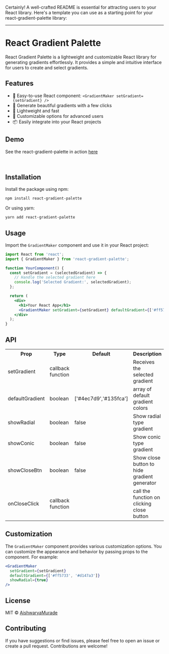Certainly! A well-crafted README is essential for attracting users to your React library. Here's a template you can use as a starting point for your react-gradient-palette library:

---

# React Gradient Palette

<!-- ![React Gradient Palette](https://your-image-url.com/gradient-generator-image.png) -->

React Gradient Palette is a lightweight and customizable React library for generating gradients effortlessly. It provides a simple and intuitive interface for users to create and select gradients.

## Features

- 🎨 Easy-to-use React component: `<GradientMaker setGradient={setGradient} />`
- 🌈 Generate beautiful gradients with a few clicks
- 🚀 Lightweight and fast
- 🔧 Customizable options for advanced users
- 📦 Easily integrate into your React projects

## Demo
See the react-gradient-palette in action [here](https://htmlpreview.github.io/?https://github.com/AishwaryaMurade/react-gradient-palette-demo/blob/main/index.html/)

<br />

## Installation

Install the package using npm:

```bash
npm install react-gradient-palette
```

Or using yarn:

```bash
yarn add react-gradient-palette
```

## Usage

Import the `GradientMaker` component and use it in your React project:

```jsx
import React from 'react';
import { GradientMaker } from 'react-gradient-palette';

function YourComponent() {
  const setGradient = (selectedGradient) => {
    // Handle the selected gradient here
    console.log('Selected Gradient:', selectedGradient);
  };

  return (
    <div>
      <h1>Your React App</h1>
      <GradientMaker setGradient={setGradient} defaultGradient={['#ff5733', '#d147a3']}/>
    </div>
  );
}
```

## API

<table>
  <tr>
    <th>Prop</th>
    <th>Type</th>
    <th>Default</th>
    <th>Description</th>
  </tr>
  <tr>
    <td>setGradient</td>
    <td>callback function</td>
    <td></td>
    <td>Receives the selected gradient</td>
  </tr>
  <tr>
    <td>defaultGradient</td>
    <td>boolean</td>
    <td>['#4ec7d9','#135fca']</td>
    <td>array of default gradient colors</td>
  </tr>
   <tr>
    <td>showRadial</td>
    <td>boolean</td>
    <td>false</td>
    <td>Show radial type gradient</td>
  </tr>
   <tr>
    <td>showConic</td>
    <td>boolean</td>
    <td>false</td>
    <td>Show conic type gradient </td>
  </tr>
   <tr>
    <td>showCloseBtn</td>
    <td>boolean</td>
    <td>false</td>
    <td>Show close button to hide gradient generator</td>
  </tr>
   <tr>
    <td>onCloseClick</td>
    <td>callback function</td>
    <td></td>
    <td>call the function on clicking close button</td>
  </tr>

</table>

## Customization

The `GradientMaker` component provides various customization options. You can customize the appearance and behavior by passing props to the component. For example:

```jsx
<GradientMaker
  setGradient={setGradient}
  defaultGradient={['#ff5733', '#d147a3']}
  showRadial={true}
/>
```

## License

MIT © [AishwaryaMurade](https://github.com/AishwaryaMurade)

## Contributing

If you have suggestions or find issues, please feel free to open an issue or create a pull request. Contributions are welcome!


